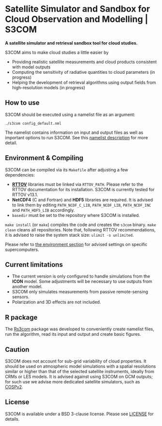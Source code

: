 
# Satellite Simulator and Sandbox for Cloud Observation and Modelling | S3COM

**A satellite simulator and retrieval sandbox tool for cloud studies.**

S3COM aims to make cloud studies a little easier by
- Providing realistic satellite measurements and cloud products consistent with model outputs
- Computing the sensitivity of radiative quantities to cloud parameters (in progress)
- Helping the development of retrieval algorithms using output fields from high-resolution models (in progress)

## How to use

S3COM should be executed using a namelist file as an argument:
```
./s3com config_default.nml
```

The namelist contains information on input and output files as well as important options to run S3COM. See this [namelist description](output.md) for more detail.

## Environment & Compiling

S3COM can be compiled via its `Makefile` after adjusting a few dependencies:
- [**RTTOV**](https://nwp-saf.eumetsat.int/site/software/rttov) libraries must be linked via `RTTOV_PATH`. Please refer to the RTTOV documentation for its installation. S3COM is currently tested for RTTOV v13.1. 
- **NetCDF4** (C and Fortran) and **HDF5** libraries are required. It is advised to link them by editing `PATH_NCDF_C_LIB`, `PATH_NCDF_LIB`, `PATH_NCDF_INC` and `PATH_HDF5_LIB` accordingly. 
- `basedir`  must be set to the repository where S3COM is installed.

`make install` (or `make`) compiles the code and creates the `s3com` binary. `make clean` cleans all repositories. Note that, following RTTOV recommendations, it is advised to raise the system stack size: `ulimit -s unlimited`.

Please refer to [the environment section](Environment.md) for advised settings on specific supercomputers.

## Current limitations

- The current version is only configured to handle simulations from the **ICON** model. Some adjustments will be necessary to use outputs from another model. 
- S3COM only simulates measurements from passive remote-sensing sensors.
- Polarization and 3D effects are not included.

## R package

The [Rs3com](https://github.com/odrans/Rs3com) package was developed to conveniently create namelist files, run the algorithm, read its input and output and create basic figures.

## Caution

S3COM does not account for sub-grid variability of cloud properties. It should be used on atmospheric model simulations with a spatial resolutions similar or higher than that of the selected satellite instruments, ideally from CRMs or LES models. It is advised against using S3COM on GCM outputs; for such use we advise more dedicated satellite simulators, such as [COSPv2](https://github.com/CFMIP/COSPv2.0). 

## License

S3COM is available under a BSD 3-clause license.
Please see [LICENSE](LICENSE) for details.
